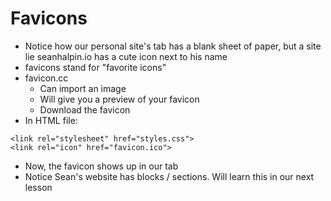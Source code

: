 # Favicons

- Notice how our personal site's tab has a blank sheet of paper, but a site lie seanhalpin.io has a cute icon next to his name
- favicons stand for "favorite icons"
- favicon.cc
    - Can import an image
    - Will give you a preview of your favicon
    - Download the favicon
- In HTML file:
```
<link rel="stylesheet" href="styles.css">
<link rel="icon" href="favicon.ico">
```
- Now, the favicon shows up in our tab
- Notice Sean's website has blocks / sections. Will learn this in our next lesson
